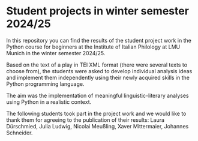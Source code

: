 # Student projects in winter semester 2024/25

In this repository you can find the results of the student project work in the Python course for beginners at the Institute of Italian Philology at LMU Munich in the winter semester 2024/25.

Based on the text of a play in TEI XML format (there were several texts to choose from), the students were asked to develop individual analysis ideas and implement them independently using their newly acquired skills in the Python programming language.

The aim was the implementation of meaningful linguistic-literary analyses using Python in a realistic context.

The following students took part in the project work and we would like to thank them for agreeing to the publication of their results: Laura Dürschmied, Julia Ludwig, Nicolai Meußling, Xaver Mittermaier, Johannes Schneider.
